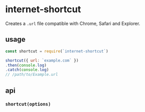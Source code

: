 # internet-shortcut

Creates a `.url` file compatible with Chrome, Safari and Explorer.

## usage

```javascript
const shortcut = require(`internet-shortcut`)

shortcut({ url: `example.com` })
.then(console.log)
.catch(console.log)
// /path/to/Example.url
```

## api

### `shortcut(options)`

